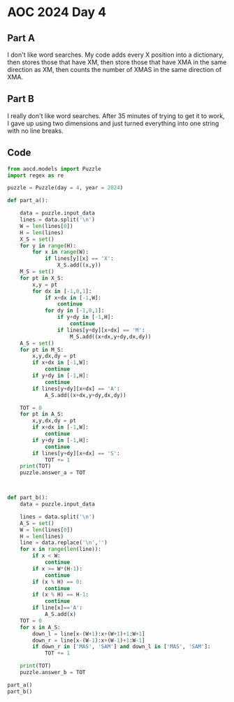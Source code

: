 # AOC 2024 Day 4

## Part A

I don't like word searches. My code adds every X position into a dictionary, then stores those that have XM, then store those that have XMA in the same direction as XM, then counts the number of XMAS in the same direction of XMA. 

## Part B

I really don't like word searches. After 35 minutes of trying to get it to work, I gave up using two dimensions and just turned everything into one string with no line breaks. 

## Code

```python
from aocd.models import Puzzle
import regex as re

puzzle = Puzzle(day = 4, year = 2024)

def part_a():

    data = puzzle.input_data
    lines = data.split('\n')
    W = len(lines[0])
    H = len(lines)
    X_S = set()
    for y in range(H):
        for x in range(W):
            if lines[y][x] == 'X':
                X_S.add((x,y))
    M_S = set()
    for pt in X_S:
        x,y = pt
        for dx in [-1,0,1]:
            if x+dx in [-1,W]:
                continue
            for dy in [-1,0,1]:
                if y+dy in [-1,H]:
                    continue
                if lines[y+dy][x+dx] == 'M':
                    M_S.add((x+dx,y+dy,dx,dy))
    A_S = set()
    for pt in M_S:
        x,y,dx,dy = pt
        if x+dx in [-1,W]:
            continue
        if y+dy in [-1,H]:
            continue
        if lines[y+dy][x+dx] == 'A':
            A_S.add((x+dx,y+dy,dx,dy))

    TOT = 0
    for pt in A_S:
        x,y,dx,dy = pt
        if x+dx in [-1,W]:
            continue
        if y+dy in [-1,H]:
            continue
        if lines[y+dy][x+dx] == 'S':
            TOT += 1
    print(TOT)
    puzzle.answer_a = TOT



def part_b():
    data = puzzle.input_data

    lines = data.split('\n')
    A_S = set()
    W = len(lines[0])
    H = len(lines)
    line = data.replace('\n','')
    for x in range(len(line)):
        if x < W:
            continue
        if x >= W*(H-1):
            continue
        if (x % H) == 0:
            continue
        if (x % H) == H-1:
            continue
        if line[x]=='A':
            A_S.add(x)
    TOT = 0
    for x in A_S:
        down_l = line[x-(W+1):x+(W+1)+1:W+1]
        down_r = line[x-(W-1):x+(W-1)+1:W-1]
        if down_r in ['MAS', 'SAM'] and down_l in ['MAS', 'SAM']:
            TOT += 1

    print(TOT)
    puzzle.answer_b = TOT

part_a()
part_b()
```